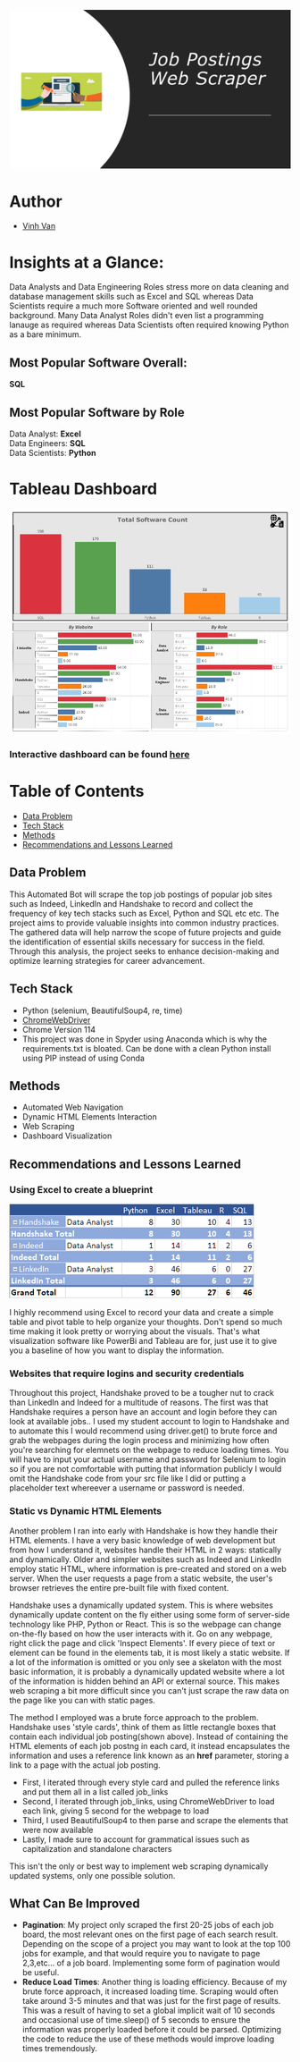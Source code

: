 ![banner](assets/banner.png)

# Author
- [Vinh Van](https://github.com/MorphingGrid)


#  Insights at a Glance:  
Data Analysts and Data Engineering Roles stress more on data cleaning and database management skills such as Excel and SQL whereas Data Scientists require a much more Software oriented and well rounded background. Many Data Analyst Roles didn't even list a programming lanauge as required whereas Data Scientists often required knowing Python as a bare minimum.  
## Most Popular Software Overall:  
**SQL**  
## Most Popular Software by Role  
Data Analyst: **Excel**  
Data Engineers: **SQL**  
Data Scientists: **Python** 

# Tableau Dashboard 

![dashboard](assets/Dashboard.png)
### Interactive dashboard can be found [here](https://public.tableau.com/app/profile/vinh.van/viz/JobPostingWebScraper/Dashboard1)

# Table of Contents

  - [Data Problem](#data-problem)
  - [Tech Stack](#tech-stack)
  - [Methods](#methods)
  - [Recommendations and Lessons Learned](#recommendations-and-lessons-learned)

## Data Problem
This Automated Bot will scrape the top job postings of popular job sites such as Indeed, LinkedIn and Handshake to record and collect the frequency of key tech stacks such as Excel, Python and SQL etc etc. The project aims to provide valuable insights into common industry practices. The gathered data will help narrow the scope of future projects and guide the identification of essential skills necessary for success in the field. Through this analysis, the project seeks to enhance decision-making and optimize learning strategies for career advancement.

## Tech Stack  
  - Python (selenium, BeautifulSoup4, re, time)
  - [ChromeWebDriver](https://sites.google.com/chromium.org/driver/?pli=1)
  - Chrome Version 114
  - This project was done in Spyder using Anaconda which is why the requirements.txt is bloated. Can be done with a clean Python install using PIP instead of using Conda

## Methods
  - Automated Web Navigation
  - Dynamic HTML Elements Interaction
  - Web Scraping
  - Dashboard Visualization

## Recommendations and Lessons Learned

### Using Excel to create a blueprint
![table](assets/table.PNG)  

  
I highly recommend using Excel to record your data and create a simple table and pivot table to help organize your thoughts. Don't spend so much time making it look pretty or worrying about the visuals. That's what visualization software like PowerBi and Tableau are for, just use it to give you a baseline of how you want to display the information. 

### Websites that require logins and security credentials
Throughout this project, Handshake proved to be a tougher nut to crack than LinkedIn and Indeed for a multitude of reasons. The first was that Handshake requires a person have an account and login before they can look at available jobs.. I used my student account to login to Handshake and to automate this I would recommend using driver.get() to brute force and grab the webpages during the login process and minimizing how often you're searching for elemnets on the webpage to reduce loading times. You will have to input your actual username and password for Selenium to login so if you are not comfortable with putting that information publicly I would omit the Handshake code from your src file like I did or putting a placeholder text whereever a username or password is needed.

### Static vs Dynamic HTML Elements
Another problem I ran into early with Handshake is how they handle their HTML elements. I have a very basic knowledge of web development but from how I understand it, websites handle their HTML in 2 ways: statically and dynamically. Older and simpler websites such as Indeed and LinkedIn employ static HTML, where information is pre-created and stored on a web server. When the user requests a page from a static website, the user's browser retrieves the entire pre-built file with fixed content.  

Handshake uses a dynamically updated system. This is where websites dynamically update content on the fly either using some form of server-side technology like PHP, Python or React. This is so the webpage can change on-the-fly based on how the user interacts with it. Go on any webpage, right click the page and click 'Inspect Elements'. If every piece of text or element can be found in the elements tab, it is most likely a static website. If a lot of the information is omitted or you only see a skelaton with the most basic information, it is probably a dynamically updated website where a lot of the information is hidden behind an API or external source. This makes web scraping a bit more difficult since you can't just scrape the raw data on the page like you can with static pages.  

The method I employed was a brute force approach to the problem. Handshake uses 'style cards', think of them as little rectangle boxes that contain each individual job posting(shown above). Instead of containing the HTML elements of each job postng in each card, it instead encapsulates the information and uses a reference link known as an **href** parameter, storing a link to a page with the actual job posting.

  - First, I iterated through every style card and pulled the reference links and put them all in a list called job_links
  - Second, I iterated through job_links, using ChromeWebDriver to load each link, giving 5 second for the webpage to load
  - Third, I used BeautifulSoup4 to then parse and scrape the elements that were now available
  - Lastly, I made sure to account for grammatical issues such as capitalization and standalone characters

This isn't the only or best way to implement web scraping dynamically updated systems, only one possible solution.

##  What Can Be Improved  

  - **Pagination**: My project only scraped the first 20-25 jobs of each job board, the most relevant ones on the first page of each search result. Depending on the scope of a project you may want to look at the top 100 jobs for example, and that would require you to navigate to page 2,3,etc... of a job board. Implementing some form of pagination would be useful.  
  - **Reduce Load Times**: Another thing is loading efficiency. Because of my brute force approach, it increased loading time. Scraping would often take around 3-5 minutes and that was just for the first page of results. This was a result of having to set a global implicit wait of 10 seconds and occasional use of time.sleep() of 5 seconds to ensure the information was properly loaded before it could be parsed. Optimizing the code to reduce the use of these methods would improve loading times tremendously.  
